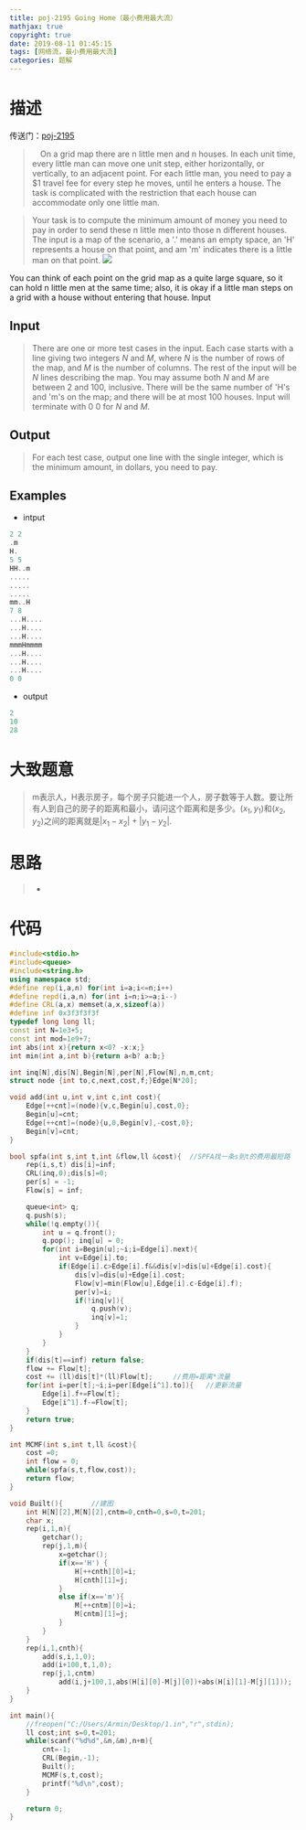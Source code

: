 ```yaml
---
title: poj-2195 Going Home（最小费用最大流）
mathjax: true
copyright: true
date: 2019-08-11 01:45:15
tags: [网络流，最小费用最大流]
categories: 题解
---
```

# 描述
传送门：[poj-2195](http://poj.org/problem?id=2195)

>&emsp;On a grid map there are n little men and n houses. In each unit time, every little man can move one unit step, either horizontally, or vertically, to an adjacent point. For each little man, you need to pay a $1 travel fee for every step he moves, until he enters a house. The task is complicated with the restriction that each house can accommodate only one little man. 

>Your task is to compute the minimum amount of money you need to pay in order to send these n little men into those n different houses. The input is a map of the scenario, a '.' means an empty space, an 'H' represents a house on that point, and am 'm' indicates there is a little man on that point. 
![](http://poj.org/images/2195_1.jpg)

You can think of each point on the grid map as a quite large square, so it can hold n little men at the same time; also, it is okay if a little man steps on a grid with a house without entering that house.
Input
<!--more-->
## Input
> There are one or more test cases in the input. Each case starts with a line giving two integers $N$ and $M$, where $N$ is the number of rows of the map, and $M$ is the number of columns. The rest of the input will be $N$ lines describing the map. You may assume both $N$ and $M$ are between 2 and 100, inclusive. There will be the same number of 'H's and 'm's on the map; and there will be at most 100 houses. Input will terminate with 0 0 for $N$ and $M$.

## Output
> For each test case, output one line with the single integer, which is the minimum amount, in dollars, you need to pay.

## Examples
* intput
```c++
2 2
.m
H.
5 5
HH..m
.....
.....
.....
mm..H
7 8
...H....
...H....
...H....
mmmHmmmm
...H....
...H....
...H....
0 0
```
* output
```c++
2
10
28
```

# 大致题意
> m表示人，H表示房子，每个房子只能进一个人，房子数等于人数。要让所有人到自己的房子的距离和最小，请问这个距离和是多少。$(x_1,y_1)$和$(x_2,y_2)$之间的距离就是$|x_1 - x_2|+|y_1-y_2|$.

# 思路
>* 

# 代码
```c++
#include<stdio.h>
#include<queue>
#include<string.h>
using namespace std;
#define rep(i,a,n) for(int i=a;i<=n;i++)
#define repd(i,a,n) for(int i=n;i>=a;i--)
#define CRL(a,x) memset(a,x,sizeof(a))
#define inf 0x3f3f3f3f
typedef long long ll;
const int N=1e3+5;
const int mod=1e9+7;
int abs(int x){return x<0? -x:x;}
int min(int a,int b){return a<b? a:b;}

int inq[N],dis[N],Begin[N],per[N],Flow[N],n,m,cnt;
struct node {int to,c,next,cost,f;}Edge[N*20];

void add(int u,int v,int c,int cost){
    Edge[++cnt]=(node){v,c,Begin[u],cost,0};
    Begin[u]=cnt;
    Edge[++cnt]=(node){u,0,Begin[v],-cost,0};
    Begin[v]=cnt;
}

bool spfa(int s,int t,int &flow,ll &cost){  //SPFA找一条s到t的费用最短路
    rep(i,s,t) dis[i]=inf;
    CRL(inq,0);dis[s]=0;
    per[s] = -1;
    Flow[s] = inf;

    queue<int> q;
    q.push(s);
    while(!q.empty()){
        int u = q.front();
        q.pop(); inq[u] = 0;
        for(int i=Begin[u];~i;i=Edge[i].next){
            int v=Edge[i].to;
            if(Edge[i].c>Edge[i].f&&dis[v]>dis[u]+Edge[i].cost){
                dis[v]=dis[u]+Edge[i].cost;
                Flow[v]=min(Flow[u],Edge[i].c-Edge[i].f);
                per[v]=i;
                if(!inq[v]){
                    q.push(v);
                    inq[v]=1;
                }
            }
        }
    }
    if(dis[t]==inf) return false;
    flow += Flow[t];
    cost += (ll)dis[t]*(ll)Flow[t];     //费用=距离*流量
    for(int i=per[t];~i;i=per[Edge[i^1].to]){   //更新流量
        Edge[i].f+=Flow[t];
        Edge[i^1].f-=Flow[t];
    }
    return true;
}

int MCMF(int s,int t,ll &cost){
    cost =0;
    int flow = 0;
    while(spfa(s,t,flow,cost));
    return flow;
}

void Built(){       //建图
    int H[N][2],M[N][2],cntm=0,cnth=0,s=0,t=201;
    char x;
    rep(i,1,n){
        getchar();
        rep(j,1,m){
            x=getchar();
            if(x=='H') {
                H[++cnth][0]=i;
                H[cnth][1]=j;
            }
            else if(x=='m'){
                M[++cntm][0]=i;
                M[cntm][1]=j;
            }
        }
    }
    rep(i,1,cnth){
        add(s,i,1,0);
        add(i+100,t,1,0);
        rep(j,1,cntm)
            add(i,j+100,1,abs(H[i][0]-M[j][0])+abs(H[i][1]-M[j][1]));
    }
}

int main(){
    //freopen("C:/Users/Armin/Desktop/1.in","r",stdin);
    ll cost;int s=0,t=201;
    while(scanf("%d%d",&n,&m),n+m){
    	cnt=-1;
        CRL(Begin,-1);
        Built();
        MCMF(s,t,cost);
    	printf("%d\n",cost);
    }

    return 0;
}

```
